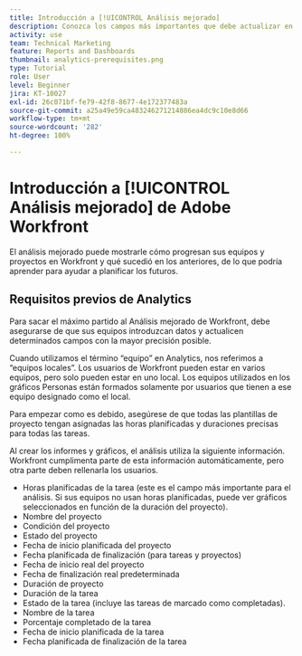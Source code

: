 ```yaml
---
title: Introducción a [!UICONTROL Análisis mejorado]
description: Conozca los campos más importantes que debe actualizar en Workfront para que Análisis mejorado le muestre cómo progresan sus equipos y proyectos en Workfront.
activity: use
team: Technical Marketing
feature: Reports and Dashboards
thumbnail: analytics-prerequisites.png
type: Tutorial
role: User
level: Beginner
jira: KT-10027
exl-id: 26c071bf-fe79-42f8-8677-4e172377483a
source-git-commit: a25a49e59ca483246271214886ea4dc9c10e8d66
workflow-type: tm+mt
source-wordcount: '282'
ht-degree: 100%

---
```


# Introducción a [!UICONTROL Análisis mejorado] de Adobe Workfront

El análisis mejorado puede mostrarle cómo progresan sus equipos y proyectos en Workfront y qué sucedió en los anteriores, de lo que podría aprender para ayudar a planificar los futuros.

## Requisitos previos de Analytics

Para sacar el máximo partido al Análisis mejorado de Workfront, debe asegurarse de que sus equipos introduzcan datos y actualicen determinados campos con la mayor precisión posible.

Cuando utilizamos el término “equipo” en Analytics, nos referimos a “equipos locales”. Los usuarios de Workfront pueden estar en varios equipos, pero solo pueden estar en uno local. Los equipos utilizados en los gráficos Personas están formados solamente por usuarios que tienen a ese equipo designado como el local.

Para empezar como es debido, asegúrese de que todas las plantillas de proyecto tengan asignadas las horas planificadas y duraciones precisas para todas las tareas.

Al crear los informes y gráficos, el análisis utiliza la siguiente información. Workfront cumplimenta parte de esta información automáticamente, pero otra parte deben rellenarla los usuarios.

* Horas planificadas de la tarea (este es el campo más importante para el análisis. Si sus equipos no usan horas planificadas, puede ver gráficos seleccionados en función de la duración del proyecto).
* Nombre del proyecto
* Condición del proyecto
* Estado del proyecto
* Fecha de inicio planificada del proyecto
* Fecha planificada de finalización (para tareas y proyectos)
* Fecha de inicio real del proyecto
* Fecha de finalización real predeterminada
* Duración de proyecto
* Duración de la tarea
* Estado de la tarea (incluye las tareas de marcado como completadas).
* Nombre de la tarea
* Porcentaje completado de la tarea
* Fecha de inicio planificada de la tarea
* Fecha planificada de finalización de la tarea
